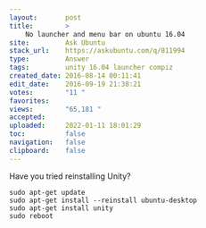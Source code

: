 ```yaml
---
layout:       post
title:        >
    No launcher and menu bar on ubuntu 16.04
site:         Ask Ubuntu
stack_url:    https://askubuntu.com/q/811994
type:         Answer
tags:         unity 16.04 launcher compiz
created_date: 2016-08-14 00:11:41
edit_date:    2016-09-19 21:38:21
votes:        "11 "
favorites:    
views:        "65,181 "
accepted:     
uploaded:     2022-01-11 18:01:29
toc:          false
navigation:   false
clipboard:    false
---
```


Have you tried reinstalling Unity?

``` 
sudo apt-get update
sudo apt-get install --reinstall ubuntu-desktop
sudo apt-get install unity
sudo reboot

```
